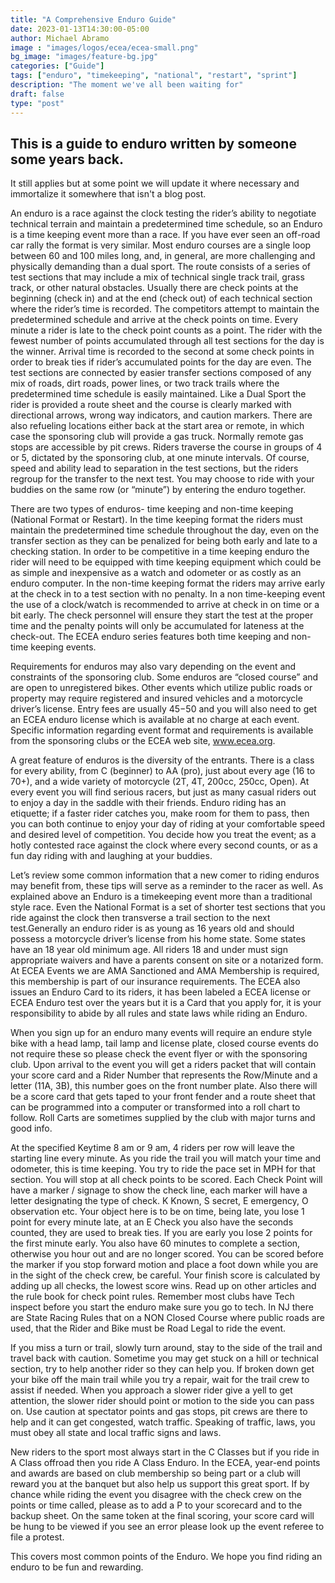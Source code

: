 ```yaml
---
title: "A Comprehensive Enduro Guide"
date: 2023-01-13T14:30:00-05:00
author: Michael Abramo
image : "images/logos/ecea/ecea-small.png"
bg_image: "images/feature-bg.jpg"
categories: ["Guide"]
tags: ["enduro", "timekeeping", "national", "restart", "sprint"]
description: "The moment we've all been waiting for"
draft: false
type: "post"
---
```


## This is a guide to enduro written by someone some years back.  

It still applies but at some point we will update it where necessary and immortalize it somewhere that isn't a blog post.

An enduro is a race against the clock testing the rider’s ability to negotiate technical terrain and maintain a predetermined time schedule, so an Enduro is a time keeping event more than a race. If you have ever seen an off-road car rally the format is very similar. Most enduro courses are a single loop between 60 and 100 miles long, and, in general, are more challenging and physically demanding than a dual sport. The route consists of a series of test sections that may include a mix of technical single track trail, grass track, or other natural obstacles. Usually there are check points at the beginning (check in) and at the end (check out) of each technical section where the rider’s time is recorded.  The competitors attempt to maintain the predetermined schedule and arrive at the check points on time. Every minute a rider is late to the check point counts as a point. The rider with the fewest number of points accumulated through all test sections for the day is the winner. Arrival time is recorded to the second at some check points in order to break ties if rider’s accumulated points for the day are even. The test sections are connected by easier transfer sections composed of any mix of roads, dirt roads, power lines, or two track trails where the predetermined time schedule is easily maintained. Like a Dual Sport the rider is provided a route sheet and the course is clearly marked with directional arrows, wrong way indicators, and caution markers. There are also refueling locations either back at the start area or remote, in which case the sponsoring club will provide a gas truck. Normally remote gas stops are accessible by pit crews. Riders traverse the course in groups of 4 or 5, dictated by the sponsoring club, at one minute intervals. Of course, speed and ability lead to separation in the test sections, but the riders regroup for the transfer to the next test. You may choose to ride with your buddies on the same row (or “minute”) by entering the enduro together.

There are two types of enduros- time keeping and non-time keeping (National Format or Restart). In the time keeping format the riders must maintain the predetermined time schedule throughout the day, even on the transfer section as they can be penalized for being both early and late to a checking station. In order to be competitive in a time keeping enduro the rider will need to be equipped with time keeping equipment which could be as simple and inexpensive as a watch and odometer or as costly as an enduro computer. In the non-time keeping format the riders may arrive early at the check in to a test section with no penalty. In a non time-keeping event the use of a clock/watch is recommended to arrive at check in on time or a bit early.  The check personnel will ensure they start the test at the proper time and the penalty points will only be accumulated for lateness at the check-out. The ECEA enduro series features both time keeping and non-time keeping events.

Requirements for enduros may also vary depending on the event and constraints of the sponsoring club. Some enduros are “closed course” and are open to unregistered bikes.  Other events which utilize public roads or property may require registered and insured vehicles and a motorcycle driver’s license. Entry fees are usually $45-$50 and you will also need to get an ECEA enduro license which is available at no charge at each event. Specific information regarding event format and requirements is available from the sponsoring clubs or the ECEA web site, www.ecea.org.

A great feature of enduros is the diversity of the entrants. There is a class for every ability, from C (beginner) to AA (pro), just about every age (16 to 70+), and a wide variety of motorcycle (2T, 4T, 200cc, 250cc, Open). At every event you will find serious racers, but just as many casual riders out to enjoy a day in the saddle with their friends. Enduro riding has an etiquette; if a faster rider catches you, make room for them to pass, then you can both continue to enjoy your day of riding at your comfortable speed and desired level of competition. You decide how you treat the event; as a hotly contested race against the clock where every second counts, or as a fun day riding with and laughing at your buddies.

Let’s review some common information that a new comer to riding enduros may benefit from, these tips will serve as a reminder to the racer as well. As explained above an Enduro is a timekeeping event more than a traditional style race. Even the National Format is a set of shorter test sections that you ride against the clock then transverse a trail section to the next test.Generally an enduro rider is as young as 16 years old and should possess a motorcycle driver’s license from his home state. Some states have an 18 year old minimum age. All riders 18 and under must sign appropriate waivers and have a parents consent on site or a notarized form. At ECEA Events we are AMA Sanctioned and AMA Membership is required, this membership is part of our insurance requirements. The ECEA also issues an Enduro Card to its riders, it has been labeled a ECEA license or ECEA Enduro test over the years but it is a Card that you apply for, it is your responsibility to abide by all rules and state laws while riding an Enduro.

When you sign up for an enduro many events will require an endure style bike with a head lamp, tail lamp and license plate, closed course events do not require these so please check the event flyer or with the sponsoring club. Upon arrival to the event you will get a riders packet that will contain your score card and a Rider Number that represents the Row/Minute and a letter (11A, 3B), this number goes on the front number plate. Also there will be a score card that gets taped to your front fender and a route sheet that can be programmed into a computer or transformed into a roll chart to follow. Roll Carts are sometimes supplied by the club with major turns and good info.

At the specified Keytime 8 am or 9 am, 4 riders per row will leave the starting line every minute. As you ride the trail you will match your time and odometer, this is time keeping. You try to ride the pace set in MPH for that section.  You will stop at all check points to be scored. Each Check Point will have a marker / signage to show the check line, each marker will have a letter designating the type of check. K Known, S secret, E emergency, O observation etc. Your object here is to be on time, being late, you lose 1 point for every minute late, at an E Check you also have the seconds counted, they are used to break ties. If you are early you lose 2 points for the first minute early. You also have 60 minutes to complete a section, otherwise you hour out and are no longer scored.
You can be scored before the marker if you stop forward motion and place a foot down while you are in the sight of the check crew, be careful. Your finish score is calculated by adding up all checks, the lowest score wins. Read up on other articles and the rule book for check point rules.
Remember most clubs have Tech inspect before you start the enduro make sure you go to tech. In NJ there are State Racing Rules that on a NON Closed Course where public roads are used, that the Rider and Bike must be Road Legal to ride the event.

If you miss a turn or trail, slowly turn around, stay to the side of the trail and travel back with caution. Sometime you may get stuck on a hill or technical section, try to help another rider so they can help you. If broken down get your bike off the main trail while you try a repair, wait for the trail crew to assist if needed.
When you approach a slower rider give a yell to get attention, the slower rider should point or motion to the side you can pass on. Use caution at spectator points and gas stops, pit crews are there to help and it can get congested, watch traffic. Speaking of traffic, laws, you must obey all state and local traffic signs and laws.

New riders to the sport most always start in the C Classes but if you ride in A Class offroad then you ride A Class Enduro. In the ECEA, year-end points and awards are based on club membership so being part or a club will reward you at the banquet but also help us support this great sport. If by chance while riding the event you disagree with the check crew on the points or time called, please as to add a P to your scorecard and to the backup sheet. On the same token at the final scoring, your score card will be hung to be viewed if you see an error please look up the event referee to file a protest.

This covers most common points of the Enduro. We hope you find  riding an enduro to be fun and rewarding.